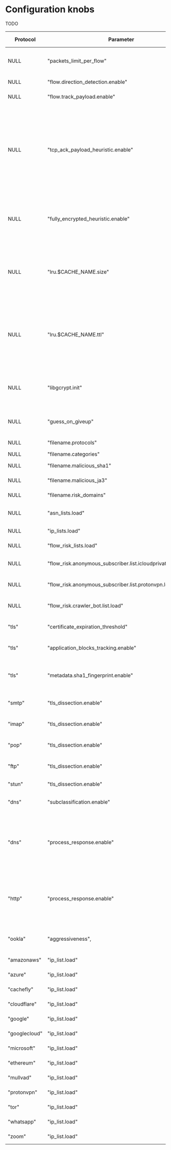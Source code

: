 
# Configuration knobs

TODO

| Protocol     | Parameter                                 | Default value | Min value | Max value | Description |
| ------       | ------                                    | ------        | ------    | ------    | ------      |
| NULL         | "packets_limit_per_flow"                  | 32            | 0         | 255       | The upper limit on the number of packets per flow that will be subject to DPI, after which classification will be considered complete (0 = no limit) |
| NULL         | "flow.direction_detection.enable"         | 1             | NULL      | NULL      | Enable/disable internal detection of packet direction (client to server or server to client) |
| NULL         | "flow.track_payload.enable"               | 0             | NULL      | NULL      | Enable/disable tracking/export of flow payload (i.e. L5/7 data) |
| NULL         | "tcp_ack_payload_heuristic.enable"        | 0             | NULL      | NULL      | In some networks, there are some anomalous TCP flows where the smallest ACK packets have some kind of zero padding. It looks like the IP and TCP headers in those frames wrongly consider the 0x00 Ethernet padding bytes as part of the TCP payload. While this kind of packets is perfectly valid per-se, in some conditions they might be treated by the TCP reassembler logic as (partial) overlaps, deceiving the classification engine. This parameter enable/disable an heuristic to detect these packets and to ignore them, allowing correct detection/classification. See #1946 for other details |
| NULL         | "fully_encrypted_heuristic.enable"        | 1             | NULL      | NULL      | Enable/disable an heuristic to detect fully encrypted sessions, i.e. flows where every bytes of the payload is encrypted in an attempt to “look like nothing”. This heuristic only analyzes the first packet of the flow. See: https://www.usenix.org/system/files/sec23fall-prepub-234-wu-mingshi.pdf |
| NULL         | "lru.$CACHE_NAME.size"                    | See description | 0         | 16777215  | Set the size (in number of elements) of the specified LRU cache (0 = the cache is disabled). The keyword "$CACHE_NAME" is a placeholder for the cache name and the possible values are: ookla, bittorrent, zoom, stun, tls_cert, mining, msteams, stun_zoom. The default value is "32768" for the bittorrent cache, "512" for the zoom cache and "1024" for all the other caches |
| NULL         | "lru.$CACHE_NAME.ttl"                     | See description | 0         | 16777215  | Set the TTL (in seconds) for the elements of the specified LRU cache (0 = the elements never explicitly expire). The keyword "$CACHE_NAME" is a placeholder for the cache name and the possible values are: ookla, bittorrent, zoom, stun, tls_cert, mining, msteams, stun_zoom. The default value is "120" for the ookla cache, "60" for the msteams and stun_zoom caches and "0" for all the other caches |
| NULL         | "libgcrypt.init"                          | 1             | NULL      | NULL      | Enable/disable initialization of libgcrypt. When using the external libgcrypt (instead of the internal crypto code) the libgcrypt runtime must be initialized. If, for whatever reasons, the application alread does it, nDPI must be told to skip it |
| NULL         | "guess_on_giveup"                         | 0x03          | 0         | 0x03      | Tell the library to guess flow classification, if any DPI algorithms/logics fail.  The value is a bitmask. Values: 0x0 = disabled; 0x01 = enable guessing by port; 0x02 = enable guessing by ip |
| NULL         | "filename.protocols"                      | NULL          | NULL      | NULL      | Name of the file to load with custom rules/protocols |
| NULL         | "filename.categories"                     | NULL          | NULL      | NULL      | Name of the file to load with custom categories |
| NULL         | "filename.malicious_sha1"                 | NULL          | NULL      | NULL      | Name of the file to load with the list of malicious JA3 fingerprints |
| NULL         | "filename.malicious_ja3"                  | NULL          | NULL      | NULL      | Name of the file to load with the list of malicious SSL certificate SHA1 fingerprints |
| NULL         | "filename.risk_domains"                   | NULL          | NULL      | NULL      | Name of the file to load with the list of risky domains |
| NULL         | "asn_lists.load"                          | 1             | NULL      | NULL      | Enable/disable loading of every IP addresses lists used for (sub)classification and based on BGP information |
| NULL         | "ip_lists.load"                           | 1             | NULL      | NULL      | Enable/disable loading of every IP addresses lists used for (sub)classification |
| NULL         | "flow_risk_lists.load"                    | 1             | NULL      | NULL      | Enable/disable loading of every IP addresses lists used to check any flow risks |
| NULL         | "flow_risk.anonymous_subscriber.list.icloudprivaterelay.load" | 1             | NULL      | NULL      | Enable/disable loading of internal iCouldPrivateRealy IP address list used to check `NDPI_ANONYMOUS_SUBSCRIBER` flow risk |
| NULL         | "flow_risk.anonymous_subscriber.list.protonvpn.load"          | 1             | NULL      | NULL      | Enable/disable loading of internal IP address list of ProtonVPN exit nodes used to check `NDPI_ANONYMOUS_SUBSCRIBER` flow risk  |
| NULL         | "flow_risk.crawler_bot.list.load"         | 1             | NULL      | NULL      | Enable/disable loading of internal IP address list used to check `NDPI_HTTP_CRAWLER_BOT` flow risk |
| "tls"        | "certificate_expiration_threshold"        | 30            | 0         | 365       | The threshold (in days) used to trigger the `NDPI_TLS_CERTIFICATE_ABOUT_TO_EXPIRE` flow risk |
| "tls"        | "application_blocks_tracking.enable"      | 0             | NULL      | NULL      | Enable/disable processing of TLS Application Blocks (post handshake) to extract statistical information about the flow |
| "tls"        | "metadata.sha1_fingerprint.enable"        | 1             | NULL      | NULL      | Enable/disable computation and export of SHA1 fingerprint for TLS flows. Note that if it is disable, the flow risk `NDPI_MALICIOUS_SHA1_CERTIFICATE` is not checked |
| "smtp"       | "tls_dissection.enable"                   | 1             | NULL      | NULL      | Enable/disable dissection of TLS packets in cleartext SMTP flows (because of opportunistic TLS, via STARTTLS msg) |
| "imap"       | "tls_dissection.enable"                   | 1             | NULL      | NULL      | Enable/disable dissection of TLS packets in cleartext IMAP flows (because of opportunistic TLS, via STARTTLS msg) |
| "pop"        | "tls_dissection.enable"                   | 1             | NULL      | NULL      | Enable/disable dissection of TLS packets in cleartext POP flows (because of opportunistic TLS, via STARTTLS msg) |
| "ftp"        | "tls_dissection.enable"                   | 1             | NULL      | NULL      | Enable/disable dissection of TLS packets in cleartext FTP flows (because of opportunistic TLS, via AUTH TLS msg) |
| "stun"       | "tls_dissection.enable"                   | 1             | NULL      | NULL      | Enable/disable dissection of TLS packets multiplexed into STUN flows |
| "dns"        | "subclassification.enable"                | 1             | NULL      | NULL      | Enable/disable sub-classification of DNS flows (via query/response domain name). If disabled, some flow risks are not checked |
| "dns"        | "process_response.enable"                 | 1             | NULL      | NULL      | Enable/disable processing of DNS responses. By default, DNS flows are fully classified after the first request/response pair (or after the first response, if the request is missing). If this parameter is disabled, the flows are fully classified after the first packet, i.e. usually after the first request; in that case, some flow risks are not checked and some metadata are not exported |
| "http"       | "process_response.enable"                 | 1             | NULL      | NULL      | Enable/disable processing of HTTP responses. By default, HTTP flows are usually fully classified after the first request/response pair. If this parameter is disabled, the flows are fully classified after the first request (or after the first response, if the request is missing); in that case, some flow risks are not checked and some metadata are not exported |
| "ookla"      | "aggressiveness",                         | 1             | 0         | 1         | Detection aggressiveness for Ookla. The value is a bitmask. Values: 0x0 = disabled; 0x01 = enable heuristic for detection over TLS (via Ookla LRU cache) |
|"amazonaws"   | "ip_list.load"                            | 1             | NULL      | NULL      | Enable/disable loading of internal list of AWS ip addresses |
|"azure"       | "ip_list.load"                            | 1             | NULL      | NULL      | Enable/disable loading of internal list of Azure ip addresses |
|"cachefly"    | "ip_list.load"                            | 1             | NULL      | NULL      | Enable/disable loading of internal list of Cachefly ip addresses |
|"cloudflare"  | "ip_list.load"                            | 1             | NULL      | NULL      | Enable/disable loading of internal list of Cloudflare ip addresses |
|"google"      | "ip_list.load"                            | 1             | NULL      | NULL      | Enable/disable loading of internal list of Google ip addresses |
|"googlecloud" | "ip_list.load"                            | 1             | NULL      | NULL      | Enable/disable loading of internal list of Google Cloud ip addresses |
|"microsoft"   | "ip_list.load"                            | 1             | NULL      | NULL      | Enable/disable loading of internal list of Microsoft ip addresses |
|"ethereum"    | "ip_list.load"                            | 1             | NULL      | NULL      | Enable/disable loading of internal list of Ethereum ip addresses |
|"mullvad"     | "ip_list.load"                            | 1             | NULL      | NULL      | Enable/disable loading of internal list of Mullvad ip addresses |
|"protonvpn"   | "ip_list.load"                            | 1             | NULL      | NULL      | Enable/disable loading of internal list of ProtonVPN ip addresses |
|"tor"         | "ip_list.load"                            | 1             | NULL      | NULL      | Enable/disable loading of internal list of Tor ip addresses |
|"whatsapp"    | "ip_list.load"                            | 1             | NULL      | NULL      | Enable/disable loading of internal list of Whatsapp ip addresses |
|"zoom"        | "ip_list.load"                            | 1             | NULL      | NULL      | Enable/disable loading of internal list of Zoom ip addresses |
